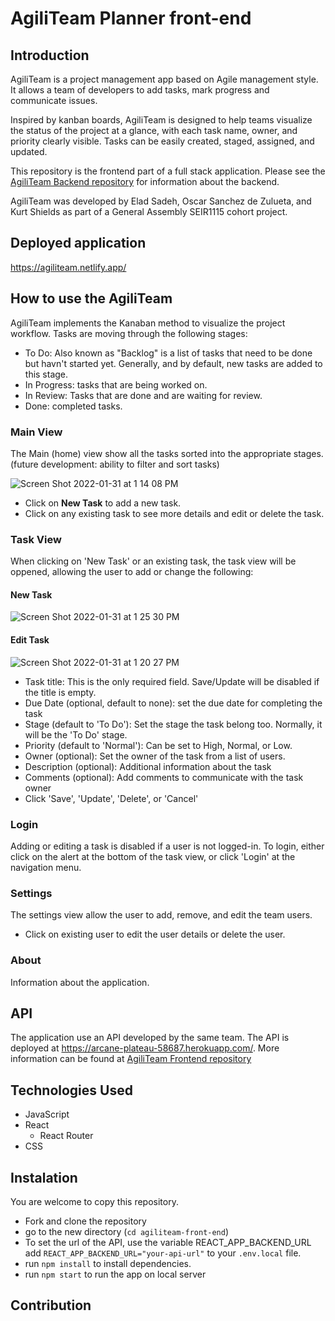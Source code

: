 # AgiliTeam Planner front-end

## Introduction

AgiliTeam is a project management app based on Agile management style. It allows a team of developers to add tasks, mark progress and communicate issues.

Inspired by kanban boards, AgiliTeam is designed to help teams visualize the status of the project at a glance, with each task name, owner, and priority clearly visible. Tasks can be easily created, staged, assigned, and updated.

This repository is the frontend part of a full stack application. Please see the [AgiliTeam Backend repository](https://github.com/agiliteam-planner/agiliteam-back-end) for information about the backend.

AgiliTeam was developed by Elad Sadeh, Oscar Sanchez de Zulueta, and Kurt Shields as part of a General Assembly SEIR1115 cohort project.

## Deployed application

https://agiliteam.netlify.app/

## How to use the AgiliTeam

AgiliTeam implements the Kanaban method to visualize the project workflow. Tasks are moving through the following stages:

- To Do: Also known as "Backlog" is a list of tasks that need to be done but havn't started yet. Generally, and by default, new tasks are added to this stage.
- In Progress: tasks that are being worked on.
- In Review: Tasks that are done and are waiting for review.
- Done: completed tasks.

### Main View
The Main (home) view show all the tasks sorted into the appropriate stages.
(future development: ability to filter and sort tasks)

![Screen Shot 2022-01-31 at 1 14 08 PM](https://user-images.githubusercontent.com/93807931/151850324-b7fbf870-3ab6-47e2-84e2-4f53a75ff9ce.png)

- Click on **New Task** to add a new task.
- Click on any existing task to see more details and edit or delete the task.

### Task View

When clicking on 'New Task' or an existing task, the task view will be oppened, allowing the user to add or change the following:

#### New Task
![Screen Shot 2022-01-31 at 1 25 30 PM](https://user-images.githubusercontent.com/93807931/151851314-51b03038-aec4-48e0-a8e6-16966619e371.png)

#### Edit Task
![Screen Shot 2022-01-31 at 1 20 27 PM](https://user-images.githubusercontent.com/93807931/151850535-e2eda0d1-c47e-40c7-99a4-ffeb389de782.png)

- Task title: This is the only required field. Save/Update will be disabled if the title is empty.
- Due Date (optional, default to none): set the due date for completing the task
- Stage (default to 'To Do'): Set the stage the task belong too. Normally, it will be the 'To Do' stage.
- Priority (default to 'Normal'): Can be set to High, Normal, or Low.
- Owner (optional): Set the owner of the task from a list of users.
- Description (optional): Additional information about the task
- Comments (optional): Add comments to communicate with the task owner
- Click 'Save', 'Update', 'Delete', or 'Cancel'

### Login

Adding or editing a task  is disabled if a user is not logged-in. To login, either click on the alert at the bottom of the task view, or click 'Login' at the navigation menu.

### Settings

The settings view allow the user to add, remove, and edit the team users.

- Click on existing user to edit the user details or delete the user.

### About

Information about the application.

## API

The application use an API developed by the same team. The API is deployed at https://arcane-plateau-58687.herokuapp.com/. More information can be found at [AgiliTeam Frontend repository](https://github.com/agiliteam-planner/agiliteam-back-end)

## Technologies Used

- JavaScript
- React
  - React Router
- CSS

## Instalation

You are welcome to copy this repository.

- Fork and clone the repository
- go to the new directory (`cd agiliteam-front-end`)
- To set the url of the API, use the variable REACT_APP_BACKEND_URL
  add `REACT_APP_BACKEND_URL="your-api-url"` to your `.env.local` file.
- run `npm install` to install dependencies.
- run `npm start` to run the app on local server

## Contribution
